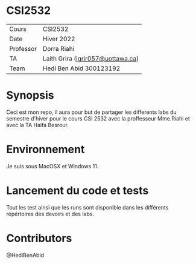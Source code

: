 # CSI2532

|  |  |
| --- | --- |
| Cours | CSI2532 |
| Date | Hiver 2022 |
| Professor | Dorra Riahi |
| TA | Laith Grira (lgrir057@uottawa.ca) |
| Team | Hedi Ben Abid 300123192 |





# Synopsis 
Ceci est mon repo, il aura pour but de partager les differents labs du semestre d'hiver pour le cours CSI 2532
avec la proffesseur Mme.Riahi et avec la TA Haifa Besrour.

# Environnement

Je suis sous MacOSX et Windows 11.


# Lancement du code et tests
Tout les test ainsi que les runs sont disponible dans les différents répértoires des devoirs et des labs.

# Contributors
@HediBenAbid
